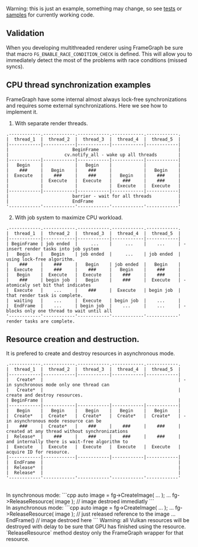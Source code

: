 Warning: this is just an example, something may change, so see [tests](../tests/framegraph) or [samples](../samples/framegraph) for currently working code.

## Validation
When you developing multithreaded renderer using FrameGraph be sure that macro `FG_ENABLE_RACE_CONDITION_CHECK` is defined. This will allow you to immediately detect the most of the problems with race conditions (missed syncs).


## CPU thread synchronization examples
FrameGraph have some internal almost always lock-free synchronizations and requires some external synchronizations. Here we see how to implement it.
1. With separate render threads.
```
.------------.------------.------------.------------.------------.
|  thread_1  |  thread_2  |  thread_3  |  thread_4  |  thread_5  |
|------------|------------|------------|------------|------------|
|                        BeginFrame                              |
|                     cv.notify_all - wake up all threads        |
|------------|------------|------------|------------|------------|
|   Begin    |            |   Begin    |            |            |
|    ###     |   Begin    |    ###     |            |   Begin    |
|  Execute   |    ###     |    ###     |   Begin    |    ###     |
|            |  Execute   |  Execute   |    ###     |    ###     |
|            |            |            |  Execute   |  Execute   |
|------------|------------|------------|------------|------------|
|                        barrier - wait for all threads          |
|                        EndFrame                                |
'------------'------------'------------'------------'------------'
```
2. With job system to maximize CPU workload.
```
.------------.------------.------------.------------.------------.
|  thread_1  |  thread_2  |  thread_3  |  thread_4  |  thread_5  |
|------------|------------|------------|------------|------------|
| BeginFrame | job ended  |     ...    |     ...    |    ...     | - insert render tasks into job system
|   Begin    |   Begin    | job ended  |     ...    | job ended  |   using lock-free algorithm.
|    ###     |    ###     |   Begin    | job ended  |   Begin    |
|  Execute   |    ###     |    ###     |   Begin    |    ###     |
|   Begin    |  Execute   |  Execute   |    ###     |    ###     |
|    ###     | begin job  |   Begin    |    ###     |  Execute   | - atomicaly set bit that indicates 
|  Execute   |    ...     |    ###     |  Execute   | begin job  |   that render task is complete.
|  waiting   |    ...     |  Execute   | begin job  |    ...     |
|  EndFrame  |    ...     | begin job  |    ...     |    ...     | - blocks only one thread to wait until all
'------------'------------'------------'------------'------------'   render tasks are complete.
```

## Resource creation and destruction.
It is prefered to create and destroy resources in asynchronous mode.
```
.------------.------------.------------.------------.------------.
|  thread_1  |  thread_2  |  thread_3  |  thread_4  |  thread_5  |
|------------|------------|------------|------------|------------|
|   Create*  |                                                   | - in synchronous mode only one thread can
|   Create*  |                                                   |   create and destroy resources.
| BeginFrame |                                                   |
|------------|------------|------------|------------|------------|
|   Begin    |   Begin    |   Begin    |   Begin    |   Begin    |
|  Create*   |  Create*   |  Create*   |  Create*   |  Create*   | - in asynchronous mode resource can be
|    ###     |  Create*   |    ###     |    ###     |    ###     |   created at any thread without synchronizations
|  Release*  |    ###     |    ###     |    ###     |    ###     |   and internally there is wait-free algorithm to
|  Execute   |  Execute   |  Execute   |  Execute   |  Execute   |   acquire ID for resource.
|------------|------------|------------|------------|------------|
|  EndFrame  |                                                   |
|  Release*  |                                                   |
|  Release*  |                                                   |
'------------'------------'------------'------------'------------'
```
<br/>
In synchronous mode:
```cpp
auto image = fg->CreateImage( ... );
...
fg->ReleaseResource( image );   // image destroed immediatly
```
<br/>
In asynchronous mode:
```cpp
auto image = fg->CreateImage( ... );
...
fg->ReleaseResource( image );  // just released reference to the image
...
EndFrame() // image destroed here
```
Warning: all Vulkan resources will be destroyed with delay to be sure that GPU has finished using the resource.
`ReleaseResource` method destoy only the FrameGraph wrapper for that resource.

